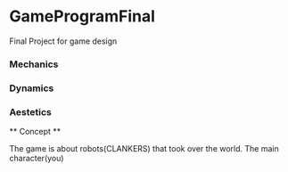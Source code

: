 # GameProgramFinal
Final Project for game design

### Mechanics

### Dynamics

### Aestetics


** Concept ** 

The game is about robots(CLANKERS) that took over the world. The main character(you) 
